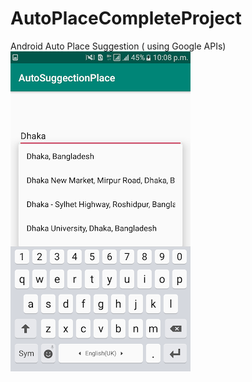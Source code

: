 # AutoPlaceCompleteProject
Android Auto Place Suggestion ( using Google APIs)
![AutoPlaceSuggestionImage1](https://github.com/ivy1993/AutoPlaceCompleteProject/blob/master/3901963092955439228.png)
